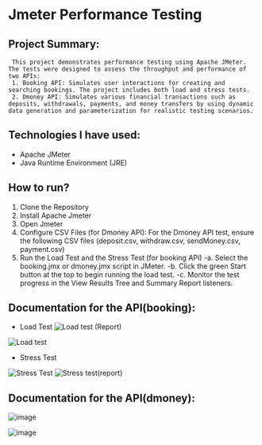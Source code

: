 # Jmeter Performance Testing

## Project Summary: 
     This project demonstrates performance testing using Apache JMeter. The tests were designed to assess the throughput and performance of two APIs:
     1.	Booking API: Simulates user interactions for creating and searching bookings. The project includes both load and stress tests.
     2.	Dmoney API: Simulates various financial transactions such as deposits, withdrawals, payments, and money transfers by using dynamic data generation and parameterization for realistic testing scenarios.


## Technologies I have used:

- Apache JMeter
- Java Runtime Environment (JRE)



## How to run?

1.	Clone the Repository
2.	Install Apache Jmeter
3.	Open Jmeter
4.	Configure CSV Files (for Dmoney API): For the Dmoney API test, ensure the following CSV files (deposit.csv, withdraw.csv, sendMoney.csv, payment.csv)
5.	Run the Load Test and the Stress Test (for booking API)
   -a. Select the booking.jmx or dmoney.jmx script in JMeter.
   -b. Click the green Start button at the top to begin running the load test.
   -c. Monitor the test progress in the View Results Tree and Summary Report listeners.


## Documentation for the API(booking):
-	Load Test
 ![Load test (Report)](https://github.com/user-attachments/assets/fcd5297f-5ee2-4148-a5c7-613d39ed5f41)

![Load test](https://github.com/user-attachments/assets/f4bff86d-2b00-4fcf-b6a5-6313ccf1ade5)

 -	Stress Test

  
![Stress Test](https://github.com/user-attachments/assets/f57a32c2-8237-4a8f-b2d8-6459f336a8a4)
![Stress test(report)](https://github.com/user-attachments/assets/419198e4-e353-40a3-846d-c50ade94c049)



## Documentation for the API(dmoney):

![image](https://github.com/user-attachments/assets/5726f254-308a-4c0a-9474-7e8084df8f37)

![image](https://github.com/user-attachments/assets/6b85b254-1d88-4c78-afe9-4262fbfa73ad)





